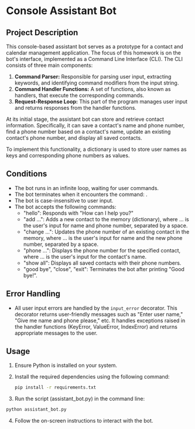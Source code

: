 # Console Assistant Bot

## Project Description

This console-based assistant bot serves as a prototype for a contact and calendar management application. The focus of this homework is on the bot's interface, implemented as a Command Line Interface (CLI). The CLI consists of three main components:

1. **Command Parser:** Responsible for parsing user input, extracting keywords, and identifying command modifiers from the input string.
2. **Command Handler Functions:** A set of functions, also known as handlers, that execute the corresponding commands.
3. **Request-Response Loop:** This part of the program manages user input and returns responses from the handler functions.

At its initial stage, the assistant bot can store and retrieve contact information. Specifically, it can save a contact's name and phone number, find a phone number based on a contact's name, update an existing contact's phone number, and display all saved contacts.

To implement this functionality, a dictionary is used to store user names as keys and corresponding phone numbers as values.

## Conditions

- The bot runs in an infinite loop, waiting for user commands.
- The bot terminates when it encounters the command: .
- The bot is case-insensitive to user input.
- The bot accepts the following commands:
  - "hello": Responds with "How can I help you?"
  - "add ...": Adds a new contact to the memory (dictionary), where ... is the user's input for name and phone number, separated by a space.
  - "change ...": Updates the phone number of an existing contact in the memory, where ... is the user's input for name and the new phone number, separated by a space.
  - "phone ...": Displays the phone number for the specified contact, where ... is the user's input for the contact's name.
  - "show all": Displays all saved contacts with their phone numbers.
  - "good bye", "close", "exit": Terminates the bot after printing "Good bye!".

## Error Handling

- All user input errors are handled by the `input_error` decorator. This decorator returns user-friendly messages such as "Enter user name," "Give me name and phone please," etc. It handles exceptions raised in the handler functions (KeyError, ValueError, IndexError) and returns appropriate messages to the user.

## Usage

1. Ensure Python is installed on your system.
2. Install the required dependencies using the following command:

   ```bash
   pip install -r requirements.txt
   ```
3. Run the script (assistant_bot.py) in the command line:
  
  ```bash
  python assistant_bot.py
  ```
4. Follow the on-screen instructions to interact with the bot.
